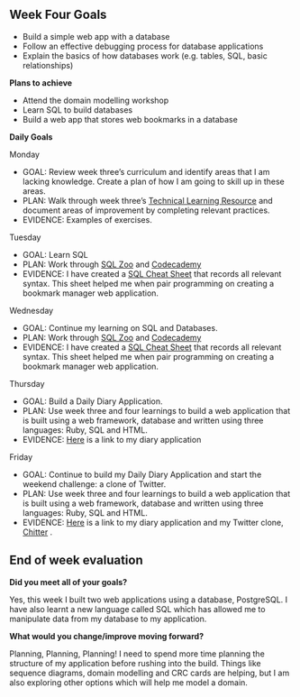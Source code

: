 ## Week Four Goals

- Build a simple web app with a database
- Follow an effective debugging process for database applications
- Explain the basics of how databases work (e.g. tables, SQL, basic relationships)

**Plans to achieve**

- Attend the domain modelling workshop
- Learn SQL to build databases
- Build a web app that stores web bookmarks in a database

**Daily Goals**

Monday

- GOAL: Review week three’s curriculum and identify areas that I am lacking knowledge. Create a plan of how I am going to skill up in these areas.
- PLAN: Walk through week three’s [Technical Learning Resource](https://airtable.com/shrlqxQm2BeUDvFyp/tblokmw6yNUO75ge6) and document areas of improvement by completing relevant practices.
- EVIDENCE: Examples of exercises. 

Tuesday

- GOAL: Learn SQL
- PLAN: Work through [SQL Zoo](https://sqlzoo.net/) and [Codecademy](https://www.codecademy.com/learn/learn-sql)
- EVIDENCE: I have created a [SQL Cheat Sheet](https://docs.google.com/spreadsheets/d/1C45ZA963HKtWw9t3UZTkjzoqbYf_Axs-O0wPFi36dpM/edit#gid=0) that records all relevant syntax. This sheet helped me when pair programming on creating a bookmark manager web application.

Wednesday

- GOAL: Continue my learning on SQL and Databases.
- PLAN: Work through [SQL Zoo](https://sqlzoo.net/) and [Codecademy](https://www.codecademy.com/learn/learn-sql)
- EVIDENCE: I have created a [SQL Cheat Sheet](https://docs.google.com/spreadsheets/d/1C45ZA963HKtWw9t3UZTkjzoqbYf_Axs-O0wPFi36dpM/edit#gid=0) that records all relevant syntax. This sheet helped me when pair programming on creating a bookmark manager web application.


Thursday

- GOAL: Build a Daily Diary Application.
- PLAN: Use week three and four learnings to build a web application that is built using a web framework, database and written using three languages: Ruby, SQL and HTML.
- EVIDENCE: [Here](https://github.com/RichEwin/daily_diary) is a link to my diary application

Friday

- GOAL: Continue to build my Daily Diary Application and start the weekend challenge: a clone of Twitter.
- PLAN: Use week three and four learnings to build a web application that is built using a web framework, database and written using three languages: Ruby, SQL and HTML.
- EVIDENCE: [Here](https://github.com/RichEwin/daily_diary) is a link to my diary application and my Twitter clone, [Chitter](https://github.com/RichEwin/chitter-challenge) . 

## End of week evaluation 

**Did you meet all of your goals?**

Yes, this week I built two web applications using a database, PostgreSQL. I have also learnt a new language called SQL which has allowed me to manipulate data from my database to my application.

**What would you change/improve moving forward?**

Planning, Planning, Planning! I need to spend more time planning the structure of my application before rushing into the build. Things like sequence diagrams, domain modelling and CRC cards are helping, but I am also exploring other options which will help me model a domain. 

